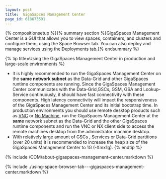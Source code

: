 ```yaml
---
layout: post
title:  GigaSapces Management Center
page_id: 618673591
---
```


{% compositionsetup %}{% summary section %}GigaSpaces Management Center is a GUI that allows you to view spaces, containers, and clusters and configure them, using the Space Browser tab. You can also deploy and manage services using the Deployments tab.{% endsummary %}

{% tip title=Using the GigaSpaces Management Center in production and large-scale environments %}

- It is highly recommended to run the GigaSpaces Management Center on the **same network subnet** as the Data-Grid and other GigaSpaces runtime components are running. Since the GigaSpaces Management Center communicates with the Data-Grid,GSCs, GSM, GSA and Lookup-Service continuously, it should have fast connectivity with these components. High latency connectivity will impact the responsiveness of the GigaSpaces Management Center and its initial bootstrap time. In production environments you should use remote desktop products such as [VNC](http://www.realvnc.com/products/free/4.1/index.html) or [No Machine](http://www.nomachine.com), run the GigaSpaces Management Center at the **same** network subnet as the Data-Grid and the other GigaSpaces runtime components and run the VNC or NX client side to access the remote machines desktop from the administrator machine desktop.
- With relatively large amount of GSCs , Services or Data-Grid partitions (over 20 units) it is recommended to increase the heap size of the GigaSpaces Management Center to 1G (-Xmx1g).
{% endtip %}

{% include /COM/about-gigaspaces-management-center.markdown %}

{% include ./using-space-browser-tab---gigaspaces-management-center.markdown %}
